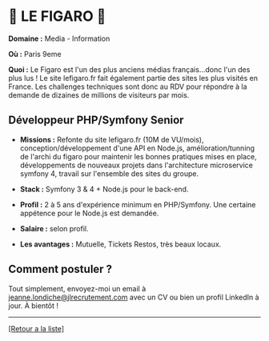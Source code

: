# 📰 LE FIGARO 📰 

**Domaine :** Media - Information

**Où :** Paris 9eme

**Quoi :** Le Figaro est l'un des plus anciens médias français...donc l'un des plus lus ! Le site lefigaro.fr fait également partie des sites les plus visités en France. Les challenges techniques sont donc au RDV pour répondre à la demande de dizaines de millions de visiteurs par mois.

## Développeur PHP/Symfony Senior

- **Missions :** Refonte du site lefigaro.fr (10M de VU/mois), conception/développement d'une API en Node.js, amélioration/tunning de l'archi du figaro pour maintenir les bonnes pratiques mises en place, développements de nouveaux projets dans l'architecture microservice symfony 4, travail sur l'ensemble des sites du groupe.

- **Stack :** Symfony 3 & 4 + Node.js pour le back-end.

- **Profil :** 2 à 5 ans d'expérience minimum en PHP/Symfony. Une certaine appétence pour le Node.js est demandée.

- **Salaire :** selon profil.

- **Les avantages :** Mutuelle, Tickets Restos, très beaux locaux.

## Comment postuler ?

Tout simplement, envoyez-moi un email à jeanne.londiche@jlrecrutement.com avec un CV ou bien un profil LinkedIn à jour. À bientôt ! 

----
<a href="https://github.com/jlondiche/job-board-php/blob/master/00README.md">[Retour a la liste]</a>